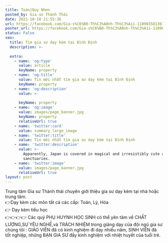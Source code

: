 ```yaml
---
title: Toán|Quy Nhơn
posted_by: Gia sư Thành Thái
date: 2021-10-18 21:55:36
url: https://facebook.com/Gia-s%C6%B0-Th%C3%A0nh-Th%C3%A1i-110965581367903/posts/111061221358339
poster_url: https://facebook.com/Gia-s%C6%B0-Th%C3%A0nh-Th%C3%A1i-110965581367903
status: False
seo:
  title: Tìm gia sư dạy kèm tại Bình Định
  description: >-
    
  extra:
    - name: 'og:type'
      value: article
      keyName: property
    - name: 'og:title'
      value: Tin mới nhất tìm gia sư dạy kèm tại Bình Định
      keyName: property
    - name: 'og:description'
      value: >-
        
      keyName: property
    - name: 'og:image'
      value: images/page_banner.jpg
      keyName: property
      relativeUrl: true
    - name: 'twitter:card'
      value: summary_large_image
    - name: 'twitter:title'
      value: Tin mới nhất tìm gia sư dạy kèm tại Bình Định
    - name: 'twitter:description'
      value: >-
        Apparently, Japan is covered in magical and irresistibly cute animal
        sanctuaries.
    - name: 'twitter:image'
      value: images/page_banner.jpg
      relativeUrl: true
layout: post
---
```

Trung tâm Gia sư Thành thái chuyên giới thiệu gia sư dạy kèm tại nhà hoặc trung tâm.<br>👉Dạy kèm các môn tất cả các cấp: Toán, Lý, Hóa<br>👉 Dạy kèm tiểu học<br>👉👉👉👉 Các quý PHỤ HUYNH HỌC SINH có thể yên tâm về CHẤT LƯỢNG,SỰ YÊU NGHỀ,và TRÁCH NHIỆM trong giảng dạy của đội ngũ gia sư chúng tôi : GIÁO VIÊN đã có kinh nghiệm đi dạy nhiều năm, SINH VIÊN đã tốt nghiệp, những BẠN GIA SƯ đầy kinh nghiệm với nhiệt huyết của tuổi trẻ.
